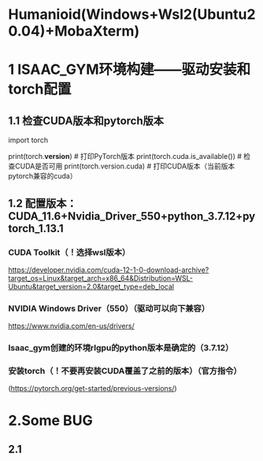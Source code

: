 # Humanioid(Windows+Wsl2(Ubuntu20.04)+MobaXterm)

# 1 ISAAC_GYM环境构建——驱动安装和torch配置

## 1.1 检查CUDA版本和pytorch版本
import torch

print(torch.__version__)  # 打印PyTorch版本
print(torch.cuda.is_available())  # 检查CUDA是否可用
print(torch.version.cuda)  # 打印CUDA版本（当前版本pytorch兼容的cuda）

## 1.2 配置版本：CUDA_11.6+Nvidia_Driver_550+python_3.7.12+pytorch_1.13.1

### CUDA Toolkit（！选择wsl版本）
https://developer.nvidia.com/cuda-12-1-0-download-archive?target_os=Linux&target_arch=x86_64&Distribution=WSL-Ubuntu&target_version=2.0&target_type=deb_local

### NVIDIA Windows Driver（550）（驱动可以向下兼容）
https://www.nvidia.com/en-us/drivers/

### Isaac_gym创建的环境rlgpu的python版本是确定的（3.7.12）

### 安装torch（！不要再安装CUDA覆盖了之前的版本）（官方指令）
(https://pytorch.org/get-started/previous-versions/)


# 2.Some BUG
## 2.1

